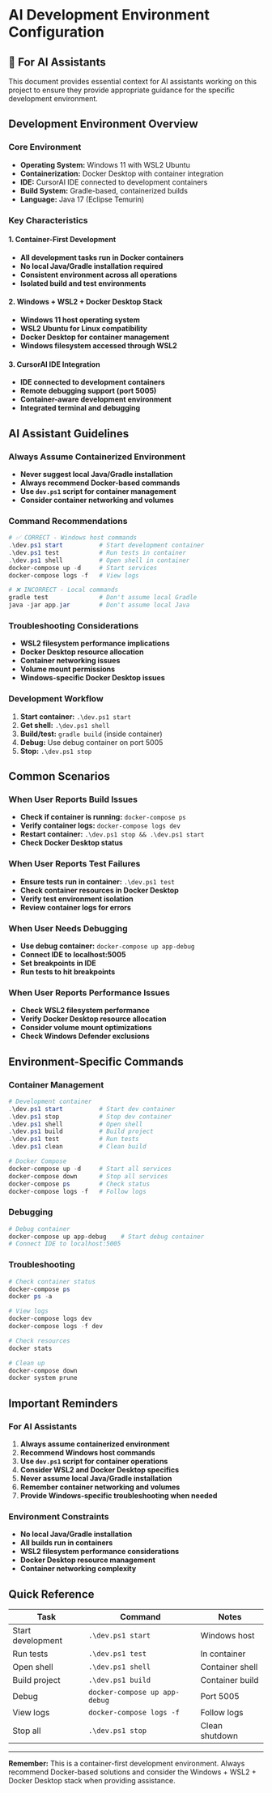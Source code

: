 # AI Development Environment Configuration

## 🤖 For AI Assistants

This document provides essential context for AI assistants working on this project to ensure they provide appropriate guidance for the specific development environment.

## Development Environment Overview

### Core Environment
- **Operating System:** Windows 11 with WSL2 Ubuntu
- **Containerization:** Docker Desktop with container integration
- **IDE:** CursorAI IDE connected to development containers
- **Build System:** Gradle-based, containerized builds
- **Language:** Java 17 (Eclipse Temurin)

### Key Characteristics

#### 1. Container-First Development
- **All development tasks run in Docker containers**
- **No local Java/Gradle installation required**
- **Consistent environment across all operations**
- **Isolated build and test environments**

#### 2. Windows + WSL2 + Docker Desktop Stack
- **Windows 11 host operating system**
- **WSL2 Ubuntu for Linux compatibility**
- **Docker Desktop for container management**
- **Windows filesystem accessed through WSL2**

#### 3. CursorAI IDE Integration
- **IDE connected to development containers**
- **Remote debugging support (port 5005)**
- **Container-aware development environment**
- **Integrated terminal and debugging**

## AI Assistant Guidelines

### Always Assume Containerized Environment
- **Never suggest local Java/Gradle installation**
- **Always recommend Docker-based commands**
- **Use `dev.ps1` script for container management**
- **Consider container networking and volumes**

### Command Recommendations
```powershell
# ✅ CORRECT - Windows host commands
.\dev.ps1 start          # Start development container
.\dev.ps1 test           # Run tests in container
.\dev.ps1 shell          # Open shell in container
docker-compose up -d     # Start services
docker-compose logs -f   # View logs

# ❌ INCORRECT - Local commands
gradle test              # Don't assume local Gradle
java -jar app.jar        # Don't assume local Java
```

### Troubleshooting Considerations
- **WSL2 filesystem performance implications**
- **Docker Desktop resource allocation**
- **Container networking issues**
- **Volume mount permissions**
- **Windows-specific Docker Desktop issues**

### Development Workflow
1. **Start container:** `.\dev.ps1 start`
2. **Get shell:** `.\dev.ps1 shell`
3. **Build/test:** `gradle build` (inside container)
4. **Debug:** Use debug container on port 5005
5. **Stop:** `.\dev.ps1 stop`

## Common Scenarios

### When User Reports Build Issues
- **Check if container is running:** `docker-compose ps`
- **Verify container logs:** `docker-compose logs dev`
- **Restart container:** `.\dev.ps1 stop && .\dev.ps1 start`
- **Check Docker Desktop status**

### When User Reports Test Failures
- **Ensure tests run in container:** `.\dev.ps1 test`
- **Check container resources in Docker Desktop**
- **Verify test environment isolation**
- **Review container logs for errors**

### When User Needs Debugging
- **Use debug container:** `docker-compose up app-debug`
- **Connect IDE to localhost:5005**
- **Set breakpoints in IDE**
- **Run tests to hit breakpoints**

### When User Reports Performance Issues
- **Check WSL2 filesystem performance**
- **Verify Docker Desktop resource allocation**
- **Consider volume mount optimizations**
- **Check Windows Defender exclusions**

## Environment-Specific Commands

### Container Management
```powershell
# Development container
.\dev.ps1 start          # Start dev container
.\dev.ps1 stop           # Stop dev container
.\dev.ps1 shell          # Open shell
.\dev.ps1 build          # Build project
.\dev.ps1 test           # Run tests
.\dev.ps1 clean          # Clean build

# Docker Compose
docker-compose up -d     # Start all services
docker-compose down      # Stop all services
docker-compose ps        # Check status
docker-compose logs -f   # Follow logs
```

### Debugging
```powershell
# Debug container
docker-compose up app-debug    # Start debug container
# Connect IDE to localhost:5005
```

### Troubleshooting
```powershell
# Check container status
docker-compose ps
docker ps -a

# View logs
docker-compose logs dev
docker-compose logs -f dev

# Check resources
docker stats

# Clean up
docker-compose down
docker system prune
```

## Important Reminders

### For AI Assistants
1. **Always assume containerized environment**
2. **Recommend Windows host commands**
3. **Use `dev.ps1` script for container operations**
4. **Consider WSL2 and Docker Desktop specifics**
5. **Never assume local Java/Gradle installation**
6. **Remember container networking and volumes**
7. **Provide Windows-specific troubleshooting when needed**

### Environment Constraints
- **No local Java/Gradle installation**
- **All builds run in containers**
- **WSL2 filesystem performance considerations**
- **Docker Desktop resource management**
- **Container networking complexity**

## Quick Reference

| Task | Command | Notes |
|------|---------|-------|
| Start development | `.\dev.ps1 start` | Windows host |
| Run tests | `.\dev.ps1 test` | In container |
| Open shell | `.\dev.ps1 shell` | Container shell |
| Build project | `.\dev.ps1 build` | Container build |
| Debug | `docker-compose up app-debug` | Port 5005 |
| View logs | `docker-compose logs -f` | Follow logs |
| Stop all | `.\dev.ps1 stop` | Clean shutdown |

---

**Remember:** This is a container-first development environment. Always recommend Docker-based solutions and consider the Windows + WSL2 + Docker Desktop stack when providing assistance. 